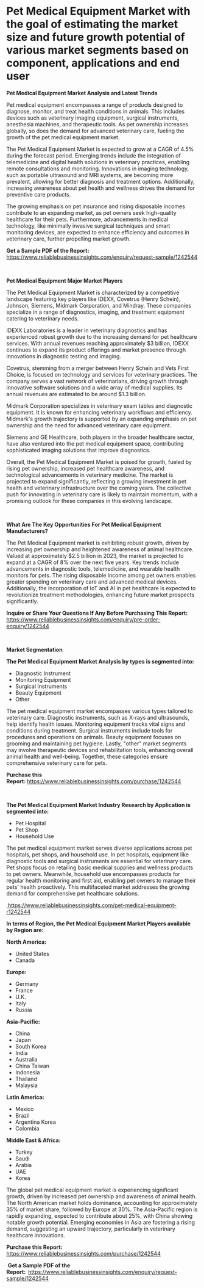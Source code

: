 <p><h1>Pet Medical Equipment Market with the goal of estimating the market size and future growth potential of various market segments based on component, applications and end user</h1></p><p><strong>Pet Medical Equipment Market Analysis and Latest Trends</strong></p>
<p><p>Pet medical equipment encompasses a range of products designed to diagnose, monitor, and treat health conditions in animals. This includes devices such as veterinary imaging equipment, surgical instruments, anesthesia machines, and therapeutic tools. As pet ownership increases globally, so does the demand for advanced veterinary care, fueling the growth of the pet medical equipment market.</p><p>The Pet Medical Equipment Market is expected to grow at a CAGR of 4.5% during the forecast period. Emerging trends include the integration of telemedicine and digital health solutions in veterinary practices, enabling remote consultations and monitoring. Innovations in imaging technology, such as portable ultrasound and MRI systems, are becoming more prevalent, allowing for better diagnosis and treatment options. Additionally, increasing awareness about pet health and wellness drives the demand for preventive care products.</p><p>The growing emphasis on pet insurance and rising disposable incomes contribute to an expanding market, as pet owners seek high-quality healthcare for their pets. Furthermore, advancements in medical technology, like minimally invasive surgical techniques and smart monitoring devices, are expected to enhance efficiency and outcomes in veterinary care, further propelling market growth.</p></p>
<p><strong>Get a Sample PDF of the Report:&nbsp;</strong> <a href="https://www.reliablebusinessinsights.com/enquiry/request-sample/1242544?utm_campaign=3032&utm_medium=2&utm_source=Github&utm_content=ia&utm_term=13042025&utm_id=pet-medical-equipment">https://www.reliablebusinessinsights.com/enquiry/request-sample/1242544</a></p>
<p>&nbsp;</p>
<p><strong>Pet Medical Equipment Major Market Players</strong></p>
<p><p>The Pet Medical Equipment Market is characterized by a competitive landscape featuring key players like IDEXX, Covetrus (Henry Schein), Johnson, Siemens, Midmark Corporation, and Mindray. These companies specialize in a range of diagnostics, imaging, and treatment equipment catering to veterinary needs.</p><p>IDEXX Laboratories is a leader in veterinary diagnostics and has experienced robust growth due to the increasing demand for pet healthcare services. With annual revenues reaching approximately $3 billion, IDEXX continues to expand its product offerings and market presence through innovations in diagnostic testing and imaging.</p><p>Covetrus, stemming from a merger between Henry Schein and Vets First Choice, is focused on technology and services for veterinary practices. The company serves a vast network of veterinarians, driving growth through innovative software solutions and a wide array of medical supplies. Its annual revenues are estimated to be around $1.3 billion.</p><p>Midmark Corporation specializes in veterinary exam tables and diagnostic equipment. It is known for enhancing veterinary workflows and efficiency. Midmark's growth trajectory is supported by an expanding emphasis on pet ownership and the need for advanced veterinary care equipment.</p><p>Siemens and GE Healthcare, both players in the broader healthcare sector, have also ventured into the pet medical equipment space, contributing sophisticated imaging solutions that improve diagnostics.</p><p>Overall, the Pet Medical Equipment Market is poised for growth, fueled by rising pet ownership, increased pet healthcare awareness, and technological advancements in veterinary medicine. The market is projected to expand significantly, reflecting a growing investment in pet health and veterinary infrastructure over the coming years. The collective push for innovating in veterinary care is likely to maintain momentum, with a promising outlook for these companies in this evolving landscape.</p></p>
<p>&nbsp;</p>
<p><strong>What Are The Key Opportunities For Pet Medical Equipment Manufacturers?</strong></p>
<p><p>The Pet Medical Equipment market is exhibiting robust growth, driven by increasing pet ownership and heightened awareness of animal healthcare. Valued at approximately $2.5 billion in 2023, the market is projected to expand at a CAGR of 8% over the next five years. Key trends include advancements in diagnostic tools, telemedicine, and wearable health monitors for pets. The rising disposable income among pet owners enables greater spending on veterinary care and advanced medical devices. Additionally, the incorporation of IoT and AI in pet healthcare is expected to revolutionize treatment methodologies, enhancing future market prospects significantly.</p></p>
<p><strong>Inquire or Share Your Questions If Any Before Purchasing This Report:</strong> <a href="https://www.reliablebusinessinsights.com/enquiry/pre-order-enquiry/1242544?utm_campaign=3032&utm_medium=2&utm_source=Github&utm_content=ia&utm_term=13042025&utm_id=pet-medical-equipment">https://www.reliablebusinessinsights.com/enquiry/pre-order-enquiry/1242544</a></p>
<p>&nbsp;</p>
<p><strong>Market Segmentation</strong></p>
<p><strong>The Pet Medical Equipment Market Analysis by types is segmented into:</strong></p>
<p><ul><li>Diagnostic Instrument</li><li>Monitoring Equipment</li><li>Surgical Instruments</li><li>Beauty Equipment</li><li>Other</li></ul></p>
<p><p>The pet medical equipment market encompasses various types tailored to veterinary care. Diagnostic instruments, such as X-rays and ultrasounds, help identify health issues. Monitoring equipment tracks vital signs and conditions during treatment. Surgical instruments include tools for procedures and operations on animals. Beauty equipment focuses on grooming and maintaining pet hygiene. Lastly, "other" market segments may involve therapeutic devices and rehabilitation tools, enhancing overall animal health and well-being. Together, these categories ensure comprehensive veterinary care for pets.</p></p>
<p><strong>Purchase this Report:&nbsp;</strong><a href="https://www.reliablebusinessinsights.com/purchase/1242544?utm_campaign=3032&utm_medium=2&utm_source=Github&utm_content=ia&utm_term=13042025&utm_id=pet-medical-equipment">https://www.reliablebusinessinsights.com/purchase/1242544</a></p>
<p>&nbsp;</p>
<p><strong>The Pet Medical Equipment Market Industry Research by Application is segmented into:</strong></p>
<p><ul><li>Pet Hospital</li><li>Pet Shop</li><li>Household Use</li></ul></p>
<p><p>The pet medical equipment market serves diverse applications across pet hospitals, pet shops, and household use. In pet hospitals, equipment like diagnostic tools and surgical instruments are essential for veterinary care. Pet shops focus on retailing basic medical supplies and wellness products to pet owners. Meanwhile, household use encompasses products for regular health monitoring and first aid, enabling pet owners to manage their pets' health proactively. This multifaceted market addresses the growing demand for comprehensive pet healthcare solutions.</p></p>
<p><a href="https://www.reliablebusinessinsights.com/pet-medical-equipment-r1242544?utm_campaign=3032&utm_medium=2&utm_source=Github&utm_content=ia&utm_term=13042025&utm_id=pet-medical-equipment">&nbsp;https://www.reliablebusinessinsights.com/pet-medical-equipment-r1242544</a></p>
<p><strong>In terms of Region, the Pet Medical Equipment Market Players available by Region are:</strong></p>
<p>
    <p> <strong> North America: </strong>
        <ul>
            <li>United States</li>
            <li>Canada</li>
        </ul>
        </p> 
    <p> <strong> Europe: </strong>
        <ul>
            <li>Germany</li>
            <li>France</li>
            <li>U.K.</li>
            <li>Italy</li>
            <li>Russia</li>
        </ul>
        </p> 
    <p> <strong> Asia-Pacific: </strong>
        <ul>
            <li>China</li>
            <li>Japan</li>
            <li>South Korea</li>
            <li>India</li>
            <li>Australia</li>
            <li>China Taiwan</li>
            <li>Indonesia</li>
            <li>Thailand</li>
            <li>Malaysia</li>
        </ul>
        </p> 
    <p> <strong> Latin America: </strong>
        <ul>
            <li>Mexico</li>
            <li>Brazil</li>
            <li>Argentina Korea</li>
            <li>Colombia</li>
        </ul>
        </p> 
    <p> <strong> Middle East & Africa: </strong>
        <ul>
            <li>Turkey</li>
            <li>Saudi</li>
            <li>Arabia</li>
            <li>UAE</li>
            <li>Korea</li>
        </ul>
    </p>
    </p>
<p><p>The global pet medical equipment market is experiencing significant growth, driven by increased pet ownership and awareness of animal health. The North American market holds dominance, accounting for approximately 35% of market share, followed by Europe at 30%. The Asia-Pacific region is rapidly expanding, expected to contribute about 25%, with China showing notable growth potential. Emerging economies in Asia are fostering a rising demand, suggesting an upward trajectory, particularly in veterinary healthcare innovations.</p></p>
<p><strong>Purchase this Report: </strong><a href="https://www.reliablebusinessinsights.com/purchase/1242544?utm_campaign=3032&utm_medium=2&utm_source=Github&utm_content=ia&utm_term=13042025&utm_id=pet-medical-equipment">https://www.reliablebusinessinsights.com/purchase/1242544</a></p>
<p>&nbsp;<strong>Get a Sample PDF of the Report:&nbsp;&nbsp;</strong><a href="https://www.reliablebusinessinsights.com/enquiry/request-sample/1242544?utm_campaign=3032&utm_medium=2&utm_source=Github&utm_content=ia&utm_term=13042025&utm_id=pet-medical-equipment">https://www.reliablebusinessinsights.com/enquiry/request-sample/1242544</a></p>
<p><strong></strong></p>
<p><p></p><p></p><p></p></p>